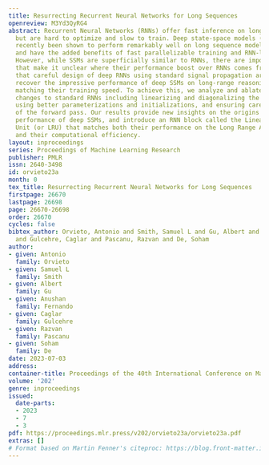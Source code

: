 ```yaml
---
title: Resurrecting Recurrent Neural Networks for Long Sequences
openreview: M3Yd3QyRG4
abstract: Recurrent Neural Networks (RNNs) offer fast inference on long sequences
  but are hard to optimize and slow to train. Deep state-space models (SSMs) have
  recently been shown to perform remarkably well on long sequence modeling tasks,
  and have the added benefits of fast parallelizable training and RNN-like fast inference.
  However, while SSMs are superficially similar to RNNs, there are important differences
  that make it unclear where their performance boost over RNNs comes from. We show
  that careful design of deep RNNs using standard signal propagation arguments can
  recover the impressive performance of deep SSMs on long-range reasoning tasks, while
  matching their training speed. To achieve this, we analyze and ablate a series of
  changes to standard RNNs including linearizing and diagonalizing the recurrence,
  using better parameterizations and initializations, and ensuring careful normalization
  of the forward pass. Our results provide new insights on the origins of the impressive
  performance of deep SSMs, and introduce an RNN block called the Linear Recurrent
  Unit (or LRU) that matches both their performance on the Long Range Arena benchmark
  and their computational efficiency.
layout: inproceedings
series: Proceedings of Machine Learning Research
publisher: PMLR
issn: 2640-3498
id: orvieto23a
month: 0
tex_title: Resurrecting Recurrent Neural Networks for Long Sequences
firstpage: 26670
lastpage: 26698
page: 26670-26698
order: 26670
cycles: false
bibtex_author: Orvieto, Antonio and Smith, Samuel L and Gu, Albert and Fernando, Anushan
  and Gulcehre, Caglar and Pascanu, Razvan and De, Soham
author:
- given: Antonio
  family: Orvieto
- given: Samuel L
  family: Smith
- given: Albert
  family: Gu
- given: Anushan
  family: Fernando
- given: Caglar
  family: Gulcehre
- given: Razvan
  family: Pascanu
- given: Soham
  family: De
date: 2023-07-03
address: 
container-title: Proceedings of the 40th International Conference on Machine Learning
volume: '202'
genre: inproceedings
issued:
  date-parts:
  - 2023
  - 7
  - 3
pdf: https://proceedings.mlr.press/v202/orvieto23a/orvieto23a.pdf
extras: []
# Format based on Martin Fenner's citeproc: https://blog.front-matter.io/posts/citeproc-yaml-for-bibliographies/
---
```

